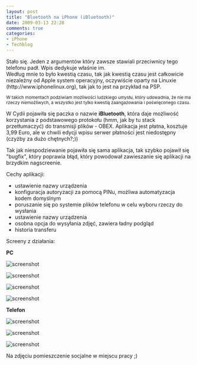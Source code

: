 ```yaml
---
layout: post
title: "Bluetooth na iPhone (iBluetooth)"
date: 2009-03-13 22:28
comments: true
categories:
- iPhone
- Techblog
---
```

<p>Stało się. Jeden z argumentów który zawsze stawiali przeciwnicy tego telefonu padł. Wpis dedykuje właśnie im.<br>
Według mnie to było kwestią czasu, tak jak kwestią czasu jest całkowicie niezależny od Apple system operacyjny, oczywiście oparty na Linuxie (http://www.iphonelinux.org), tak jak to jest na przykład na PSP.</p>
<p><small>W takich momentach podziwiam możliwości ludzkiego umysłu, który udowadnia, że nie ma rzeczy niemożliwych, a wszystko jest tylko kwestią zaangażowania i poświęconego czasu.</small></p>
<p>W Cydii pojawiła się paczka o nazwie <b>iBluetooth</b>, która daje możliwość korzystania z podstawowego protokołu (hmm, jak by tu stack przetłumaczyć) do transmisji plików - OBEX. Aplikacja jest płatna, kosztuje 3,99 Euro, ale w chwili edycji wpisu serwer płatności jest niedostępny (czyżby za dużo chętnych?;))</p>
<p>Tak jak niespodziewanie pojawiła się sama aplikacja, tak szybko pojawił się "bugfix", który poprawia błąd, który powodował zawieszanie się aplikacji na brzydkim nagscreenie.</p>
<p></p>
<p>Cechy aplikacji:</p>
<ul>
<li>ustawienie nazwy urządzenia</li>
<li>konfiguracja autoryzacji za pomocą PINu, możliwa automatyzacja kodem domyślnym</li>
<li>poruszanie się po systemie plików telefonu w celu wyboru rzeczy do wysłania</li>
<li>ustawienie nazwy urządzenia</li>
<li>osobna opcja do wysyłania zdjęć, zawiera ładny podgląd</li>
<li>historia transferu</li>
</ul>
<p></p>
<p>Screeny z działania:</p>
<p><strong>PC</strong></p>
<p><img src="http://i39.tinypic.com/25fls7b.jpg" alt="screenshot"></p>
<p><img src="http://i41.tinypic.com/30u8nq1.jpg" alt="screenshot"></p>
<p><img src="http://i39.tinypic.com/1zgufqg.jpg" alt="screenshot"></p>
<p><img src="http://i44.tinypic.com/huqahk.jpg" alt="screenshot"></p>
<p><strong>Telefon</strong></p>
<p><img src="http://i44.tinypic.com/11imm8i.png" alt="screenshot"></p>
<p><img src="http://i43.tinypic.com/e04axe.png" alt="screenshot"></p>
<p><img src="http://i40.tinypic.com/dpd6x5.png" alt="screenshot"></p>
<p>Na zdjęciu pomieszczenie socjalne w miejscu pracy ;)</p>
		